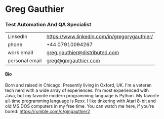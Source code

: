 # Greg Gauthier

### Test Automation And QA Specialist

|         |         |                     
| :----------- | :-------------- | 
| LinkedIn | https://www.linkedin.com/in/gregorygauthier/ |
| phone | +44 07910094267 | 
| work email  | greg.gauthier@distributed.com | 
| personal email | greg@gmgauthier.com |

#### Bio

Born and raised in Chicago. Presently living in Oxford, UK. I'm a veteran tech nerd with a wide array of experiences. I'm most experienced with Java, but my favorite modern programming language is Python. My favorite all-time programming language is Rexx. I like tinkering with Atari 8-bit and old MS DOS computers in my free time. You can watch me here, if you're bored: https://rumble.com/c/gmgauthier2
